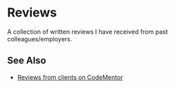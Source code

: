 # Reviews

A collection of written reviews I have received from past colleagues/employers.

## See Also
- [Reviews from clients on CodeMentor](https://www.codementor.io/@shawnfreyssonnet-inder)
